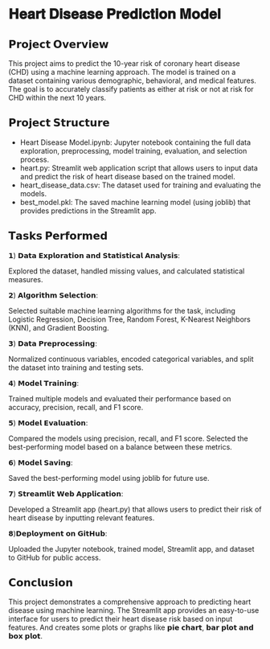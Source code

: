 # 𝐇𝐞𝐚𝐫𝐭 𝐃𝐢𝐬𝐞𝐚𝐬𝐞 𝐏𝐫𝐞𝐝𝐢𝐜𝐭𝐢𝐨𝐧 𝐌𝐨𝐝𝐞𝐥



## 𝗣𝗿𝗼𝗷𝗲𝗰𝘁 𝗢𝘃𝗲𝗿𝘃𝗶𝗲𝘄

This project aims to predict the 10-year risk of coronary heart disease (CHD) using a machine learning approach. The model is trained on a dataset containing various demographic, behavioral, and medical features. The goal is to accurately classify patients as either at risk or not at risk for CHD within the next 10 years.

## 𝗣𝗿𝗼𝗷𝗲𝗰𝘁 𝗦𝘁𝗿𝘂𝗰𝘁𝘂𝗿𝗲

 - Heart Disease Model.ipynb: Jupyter notebook containing the full data exploration, preprocessing, model training, evaluation, and selection process.
 - heart.py: Streamlit web application script that allows users to input data and predict the risk of heart disease based on the trained model.
 - heart_disease_data.csv: The dataset used for training and evaluating the models.
 - best_model.pkl: The saved machine learning model (using joblib) that provides predictions in the Streamlit app.


## 𝗧𝗮𝘀𝗸𝘀 𝗣𝗲𝗿𝗳𝗼𝗿𝗺𝗲𝗱

𝟭) 𝗗𝗮𝘁𝗮 𝗘𝘅𝗽𝗹𝗼𝗿𝗮𝘁𝗶𝗼𝗻 𝗮𝗻𝗱 𝗦𝘁𝗮𝘁𝗶𝘀𝘁𝗶𝗰𝗮𝗹 𝗔𝗻𝗮𝗹𝘆𝘀𝗶𝘀:

Explored the dataset, handled missing values, and calculated statistical measures.

𝟮) 𝗔𝗹𝗴𝗼𝗿𝗶𝘁𝗵𝗺 𝗦𝗲𝗹𝗲𝗰𝘁𝗶𝗼𝗻:

Selected suitable machine learning algorithms for the task, including Logistic Regression, Decision Tree, Random Forest, K-Nearest Neighbors (KNN), and Gradient Boosting.

𝟯) 𝗗𝗮𝘁𝗮 𝗣𝗿𝗲𝗽𝗿𝗼𝗰𝗲𝘀𝘀𝗶𝗻𝗴:

Normalized continuous variables, encoded categorical variables, and split the dataset into training and testing sets.

𝟰) 𝗠𝗼𝗱𝗲𝗹 𝗧𝗿𝗮𝗶𝗻𝗶𝗻𝗴:

Trained multiple models and evaluated their performance based on accuracy, precision, recall, and F1 score.

𝟱) 𝗠𝗼𝗱𝗲𝗹 𝗘𝘃𝗮𝗹𝘂𝗮𝘁𝗶𝗼𝗻:

Compared the models using precision, recall, and F1 score. Selected the best-performing model based on a balance between these metrics.

𝟲) 𝗠𝗼𝗱𝗲𝗹 𝗦𝗮𝘃𝗶𝗻𝗴:

Saved the best-performing model using joblib for future use.

𝟳) 𝗦𝘁𝗿𝗲𝗮𝗺𝗹𝗶𝘁 𝗪𝗲𝗯 𝗔𝗽𝗽𝗹𝗶𝗰𝗮𝘁𝗶𝗼𝗻:

Developed a Streamlit app (heart.py) that allows users to predict their risk of heart disease by inputting relevant features.

𝟴)𝗗𝗲𝗽𝗹𝗼𝘆𝗺𝗲𝗻𝘁 𝗼𝗻 𝗚𝗶𝘁𝗛𝘂𝗯:

Uploaded the Jupyter notebook, trained model, Streamlit app, and dataset to GitHub for public access.


## 𝗖𝗼𝗻𝗰𝗹𝘂𝘀𝗶𝗼𝗻

This project demonstrates a comprehensive approach to predicting heart disease using machine learning. The Streamlit app provides an easy-to-use interface for users to predict their heart disease risk based on input features. And creates some plots or graphs like 𝗽𝗶𝗲 𝗰𝗵𝗮𝗿𝘁, 𝗯𝗮𝗿 𝗽𝗹𝗼𝘁 𝗮𝗻𝗱 𝗯𝗼𝘅 𝗽𝗹𝗼𝘁.
